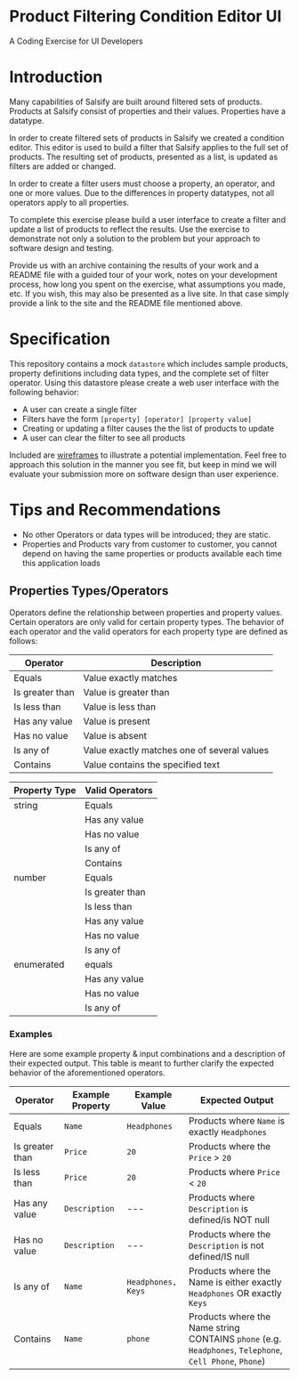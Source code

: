 # Product Filtering Condition Editor UI
A Coding Exercise for UI Developers

# Introduction

Many capabilities of Salsify are built around filtered sets of products. Products at Salsify consist of properties and their values. Properties have a datatype.

In order to create filtered sets of products in Salsify we created a condition editor. This editor is used to build a filter that Salsify applies to the full set of products. The resulting set of products, presented as a list, is updated as filters are added or changed.

In order to create a filter users must choose a property, an operator, and one or more values. Due to the differences in property datatypes, not all operators apply to all properties.

To complete this exercise please build a user interface to create a filter and update a list of products to reflect the results. Use the exercise to demonstrate not only a solution to the problem but your approach to software design and testing.

Provide us with an archive containing the results of your work and a README file with a guided tour of your work, notes on your development process, how long you spent on the exercise, what assumptions you made, etc.  If you wish, this may also be presented as a live site.  In that case simply provide a link to the site and the README file mentioned above.

# Specification

This repository contains a mock `datastore` which includes sample products, property definitions including data types, and the complete set of filter operator. Using this datastore please create a web user interface with the following behavior:

* A user can create a single filter
* Filters have the form `[property] [operator] [property value]`
* Creating or updating a filter causes the the list of products to update
* A user can clear the filter to see all products

Included are [wireframes](http://salsify.github.io/condition-editor-coding-exercise/docs/wireframe.pdf) to illustrate a potential implementation. Feel free to approach this solution in the manner you see fit, but keep in mind we will evaluate your submission more on software design than user experience.

# Tips and Recommendations
- No other Operators or data types will be introduced; they are static.
- Properties and Products vary from customer to customer, you cannot depend on having the same properties or products available each time this application loads

## Properties Types/Operators

Operators define the relationship between properties and property values. Certain operators are only valid for certain property types. The behavior of each operator and the valid operators for each property type are defined as follows:

| Operator | Description |
-----------|--------------
| Equals   | Value exactly matches |
| Is greater than | Value is greater than |
| Is less than  | Value is less than |
| Has any value | Value is present |
| Has no value  | Value is absent  |
| Is any of     | Value exactly matches one of several values |
| Contains      | Value contains the specified text |


| Property Type | Valid Operators |
---------------- | ----------------
| string | Equals |
| | Has any value |
| | Has no value |
| | Is any of |
| | Contains |
| number | Equals |
| | Is greater than |
| | Is less than |
| | Has any value |
| | Has no value |
| | Is any of |
| enumerated | equals |
| | Has any value |
| | Has no value |
| | Is any of |

### Examples

Here are some example property & input combinations and a description of their expected output. This table is meant to further clarify the expected behavior of the aforementioned operators.

| Operator | Example Property | Example Value | Expected Output |
| -------- | ---------------- | ------------------- | --------------- |
| Equals | `Name` | `Headphones` | Products where `Name` is exactly `Headphones` |
| Is greater than | `Price` | `20` | Products where the `Price` > `20` |
| Is less than | `Price` | `20` | Products where `Price` < `20` |
| Has any value | `Description` | --- | Products where `Description` is defined/is NOT null |
| Has no value | `Description` | --- | Products where the `Description` is not defined/IS null |
| Is any of | `Name` | `Headphones, Keys` | Products where the Name is either exactly `Headphones` OR exactly `Keys` |
| Contains | `Name` | `phone` | Products where the Name string CONTAINS `phone` (e.g. `Headphones`, `Telephone`, `Cell Phone`, `Phone`) |


